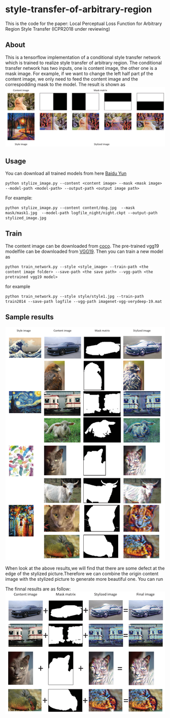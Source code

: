 # style-transfer-of-arbitrary-region

This is the code for the paper:
Local Perceptual Loss Function for Arbitrary Region Style Transfer (ICPR2018 under  reviewing)

## About
This is a tensorflow implementation of a conditional style transfer network which is trained to realize style transfer of arbitrary region. The conditional transfer network has two inputs, one is content image, the other one is a mask image. For example, if we want to change the left half part pf the content image, we only need to feed the content image and the correspodding mask to the model. The result is shown as 
![image](https://github.com/zhangcliff/style-transfer-of-arbitrary-region/blob/master/example/example1.png)

## Usage
You can download all trained models from here [Baidu Yun](https://pan.baidu.com/s/16YkBPWW_9jQj8-Qa4zedsQ)
```shell
python stylize_image.py --content <content image> --mask <mask image> --model-path <model-path> --output-path <output image path>
```
For example:
```shell
python stylize_image.py --content content/dog.jpg  --mask mask/mask1.jpg  --model-path logfile_night/night.ckpt --output-path stylized_image.jpg
```
## Train
The content image can be downloaded from [coco](http://msvocds.blob.core.windows.net/coco2014/train2014.zip).
The pre-trained vgg19 modelfile can be downloaded from [VGG19](http://www.vlfeat.org/matconvnet/models/imagenet-vgg-verydeep-19.mat).
Then you can train a new model as
```shell
python train_network.py --style <style_image> --train-path <the content image folder> --save-path <the save path> --vgg-path <the pretrained vgg19 model>
```
for example
```shell
python train_network.py --style style/style1.jpg --train-path train2014 --save-path logfile --vgg-path imagenet-vgg-verydeep-19.mat
```

## Sample results
![image](https://github.com/zhangcliff/style-transfer-of-arbitrary-region/blob/master/example/stylized_image.png)

When look at the above results,we will find that there are some defect at the edge of the stylized picture.Therefore we can combine the origin content image with the stylized picture to generate more beautiful one. You can run 

The finnal results are as follow:
![image](https://github.com/zhangcliff/style-transfer-of-arbitrary-region/blob/master/example/final_image.png)

